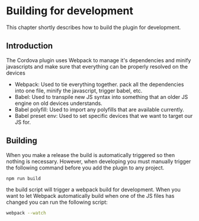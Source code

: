 # Building for development

This chapter shortly describes how to build the plugin for development.

## Introduction

The Cordova plugin uses Webpack to manage it's dependencies and minify javascripts and make sure that everything can be properly resolved on the devices

- Webpack: Used to tie everything together. pack all the dependencies into one file, minify the javascript, trigger babel, etc.
- Babel: Used to transpile new JS syntax into something that an older JS engine on old devices understands.
- Babel polyfill: Used to import any polyfills that are available currently.
- Babel preset env: Used to set specific devices that we want to target our JS for.


## Building
 
When you make a release the build is automatically triggered so then nothing is necessary. However, when developing you must manually trigger the following
command before you add the plugin to any project.

```bash
npm run build
```

the build script will trigger a webpack build for development. When you want to let Webpack automatically build when one of the JS files has changed you can 
run the following script:

```bash
webpack --watch
```